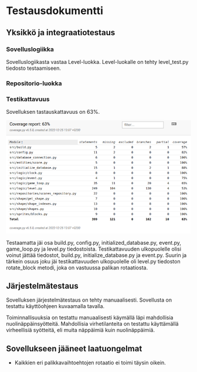 # Testausdokumentti

## Yksikkö ja integraatiotestaus

### Sovelluslogiikka

Sovelluslogiikasta vastaa Level-luokka. Level-luokalle on tehty level_test.py tiedosto testaamiseen.

### Repositorio-luokka



### Testikattavuus

Sovelluksen tastauskattavuus on 63%. 

![Coverage Report](./pictures/coverage_report.png)

Testaamatta jäi osa build.py, config.py, initialized_database.py, event.py, game_loop.py ja level.py tiedostoista. Testikattavuuden ulkopuolelle olisi voinut jättää tiedostot, build.py, initialize_database.py ja event.py. Suurin ja tärkein osuus joku jäi testikattavuuden ulkopuolelle oli level.py tiedoston rotate_block metodi, joka on vastuussa palikan rotaatiosta.

## Järjestelmätestaus

Sovelluksen järjestelmätestaus on tehty manuaalisesti. Sovellusta on testattu käyttöohjeen kuvaamalla tavalla. 

Toiminnallisuuksia on testattu manuaalisesti käymällä läpi mahdollisia nuolinäppäinsyötteitä. Mahdollisia virhetilanteita on testattu käyttämällä virheellisiä syötteitä, eli muita näppäimiä kuin nuolinäppäimiä. 

## Sovellukseen jääneet laatuongelmat

- Kaikkien eri palikkavaihtoehtojen rotaatio ei toimi täysin oikein.

